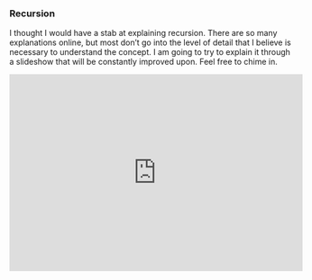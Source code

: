 ### Recursion

I thought I would have a stab at explaining recursion. There are so many explanations online, but most don’t go into the level of detail that I believe is necessary to understand the concept. I am going to try to explain it through a slideshow that will be constantly improved upon. Feel free to chime in.

<iframe src="https://docs.google.com/presentation/d/1EgpnPhVZt82QqiM0BStne6VhdpVQZRrLFfd3TTYncno/embed?start=false&loop=false&delayms=3000" frameborder="0" width="520" height="350" allowfullscreen="true" mozallowfullscreen="true" webkitallowfullscreen="true"></iframe>